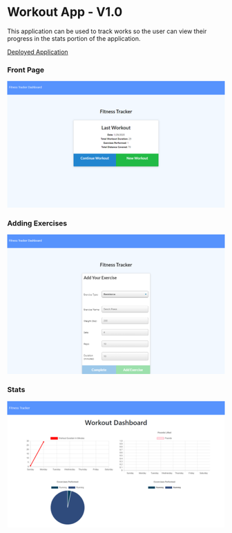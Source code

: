 # Workout App - V1.0

This application can be used to track works so the user can view their progress in the stats portion of the application.

[Deployed Application](https://wotrack.herokuapp.com/)

### Front Page

![Landing page screenshot](assets/img/landingPage.png)

### Adding Exercises

![Adding additional exercises screenshot](assets/img/addExercise.png)

### Stats

![View of stats page](assets/img/statsPage.png)
